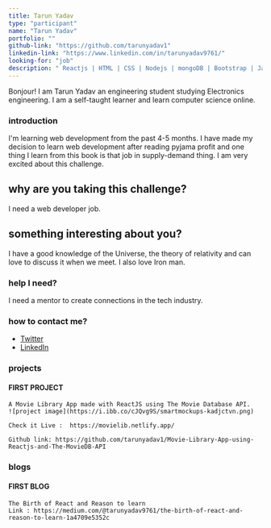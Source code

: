 ```yaml
---
title: Tarun Yadav
type: "participant"
name: "Tarun Yadav"
portfolio: ""
github-link: "https://github.com/tarunyadav1"
linkedin-link: "https://www.linkedin.com/in/tarunyadav9761/"
looking-for: "job"
description: " Reactjs | HTML | CSS | Nodejs | mongoDB | Bootstrap | JavaScript | Python3 "
---
```


Bonjour! I am Tarun Yadav an engineering student studying Electronics engineering. I am a self-taught learner and learn computer science online.

### introduction

I'm learning web development from the past 4-5 months. I have made my decision to learn web development after reading pyjama profit and one thing I learn from this book is that job in supply-demand thing. I am very excited about this challenge.

## why are you taking this challenge?

I need a web developer job.

## something interesting about you?

I have a good knowledge of the Universe, the theory of relativity and can love to discuss it when we meet. I also love Iron man.

### help I need?

I need a mentor to create connections in the tech industry.

### how to contact me?

- [Twitter](https://twitter.com/tarunyadav9761)
- [LinkedIn](https://www.linkedin.com/in/tarunyadav9761/)

### projects

#### **FIRST PROJECT**

    A Movie Library App made with ReactJS using The Movie Database API.
    ![project image](https://i.ibb.co/cJQvg9S/smartmockups-kadjctvn.png)

    Check it Live :  https://movielib.netlify.app/

    Github link: https://github.com/tarunyadav1/Movie-Library-App-using-Reactjs-and-The-MovieDB-API

### blogs

#### **FIRST BLOG**

    The Birth of React and Reason to learn
    Link : https://medium.com/@tarunyadav9761/the-birth-of-react-and-reason-to-learn-1a4709e5352c
